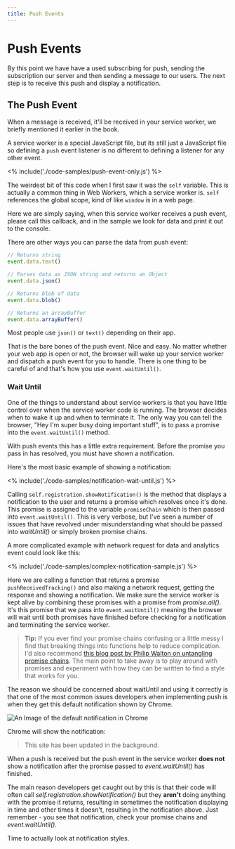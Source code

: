 ```yaml
---
title: Push Events
---
```

# Push Events

By this point we have have a used subscribing for push, sending the
subscription our server and then sending a message to our users. The next
step is to receive this push and display a notification.

## The Push Event

When a message is received, it'll be received in your service worker, we
briefly mentioned it earlier in the book.

A service worker is a special JavaScript file, but its still just a JavaScript
file so defining a `push` event listener is no different to defining a listener
for any other event.

<% include('./code-samples/push-event-only.js') %>

The weirdest bit of this code when I first saw it was the `self` variable. This
is actually a common thing in Web Workers, which a service worker is. `self`
references the global scope, kind of like `window` is in a web page.

Here we are simply saying, when this service worker receives a push event,
please call this callback, and in the sample we look for data and print it
out to the console.

There are other ways you can parse the data from push event:

```javascript
// Returns string
event.data.text()

// Parses data as JSON string and returns an Object
event.data.json()

// Returns blob of data
event.data.blob()

// Returns an arrayBuffer
event.data.arrayBuffer()
```

Most people use `json()` or `text()` depending on their app.

That is the bare bones of the push event. Nice and easy. No matter whether your
web app is open or not, the browser will wake up your service worker and
dispatch a push event for you to handle. There is one thing to be careful
of and that's how you use `event.waitUntil()`.

### Wait Until

One of the things to understand about service workers is that you have little
control over when the service worker code is running. The browser decides when
to wake it up and when to terminate it. The only way you can tell the browser,
"Hey I'm super busy doing important stuff", is to pass a promise into the
`event.waitUntil()` method.

With push events this has a little extra requirement. Before the promise you
pass in has resolved, you must have shown a notification.

Here's the most basic example of showing a notification:

<% include('./code-samples/notification-wait-until.js') %>

Calling `self.registration.showNotification()` is the method that displays
a notification to the user and returns a promise which resolves once it's done.
This promise is assigned to the variable `promiseChain` which is then passed
into `event.waitUntil()`. This is very verbose, but I've seen a number of
issues that have revolved under misunderstanding what should be passed
into *waitUntil()* or simply broken promise chains.

A more complicated example with network request for data and analytics event
could look like this:

<% include('./code-samples/complex-notification-sample.js') %>

Here we are calling a function that returns a promise `pushReceivedTracking()`
and also making a network request, getting the response and showing a
notification. We make sure the service worker is kept alive by combining
these promises with a promise from *promise.all()*. It's this promise
that we pass into `event.waitUntil()` meaning the browser will  wait until
both promises have finished before checking for a notification and terminating
the service worker.

> **Tip:** If you ever find your promise chains confusing or a little messy
> I find that breaking things into functions help to reduce complication.
> I'd also recommend
> [this blog post by Philip Walton on untangling promise chains](https://philipwalton.com/articles/untangling-deeply-nested-promise-chains/).
> The main point to take away is to play around with promises and experiment
> with how they can be written to find a style that works for you.

The reason we should be concerned about waitUntil and using it correctly is
that one of the most common issues developers when implementing push is when
they get this default notification shown by Chrome.

![An Image of the default notification in Chrome](/images/default-notification-mobile.png)

Chrome will show the notification:

> This site has been updated in the background.

When a push is received but the push event in the service worker **does not**
show a notification after the promise passed to *event.waitUntil()* has
finished.

The main reason developers get caught out by this is that their code will
often call *self.registration.showNotification()* but they **aren't** doing
anything with the promise it returns, resulting in sometimes the notification
displaying in time and other times it doesn't, resulting in the notification
above. Just remember - you see that notification, check your promise chains
and *event.waitUntil()*.

Time to actually look at notification styles.
